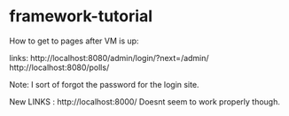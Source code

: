 # framework-tutorial
How to get to pages after VM is up:

links: 
http://localhost:8080/admin/login/?next=/admin/
http://localhost:8080/polls/

Note:
I sort of forgot the password for the login site. 


New LINKS :
http://localhost:8000/
Doesnt seem to work properly though.
